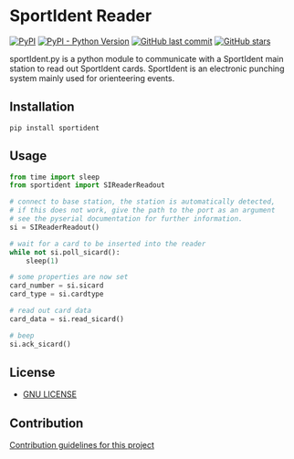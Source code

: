 # SportIdent Reader

[![PyPI](https://img.shields.io/pypi/v/sportident)](https://pypi.org/project/sportident/)
[![PyPI - Python Version](https://img.shields.io/pypi/pyversions/sportident)](https://www.python.org/downloads/)
[![GitHub last commit](https://img.shields.io/github/last-commit/sportorg/sireader)](https://github.com/sportorg/sireader)
[![GitHub stars](https://img.shields.io/github/stars/sportorg/sireader?style=social)](https://github.com/sportorg/sireader)

sportIdent.py is a python module to communicate with a SportIdent main station to read out SportIdent cards.
SportIdent is an electronic punching system mainly used for orienteering events.

## Installation

```
pip install sportident
```

## Usage

```python
from time import sleep
from sportident import SIReaderReadout

# connect to base station, the station is automatically detected,
# if this does not work, give the path to the port as an argument
# see the pyserial documentation for further information.
si = SIReaderReadout()

# wait for a card to be inserted into the reader
while not si.poll_sicard():
    sleep(1)

# some properties are now set
card_number = si.sicard
card_type = si.cardtype

# read out card data
card_data = si.read_sicard()

# beep
si.ack_sicard()
```

## License

* [GNU LICENSE](LICENSE)

## Contribution

[Contribution guidelines for this project](CONTRIBUTING.md)
